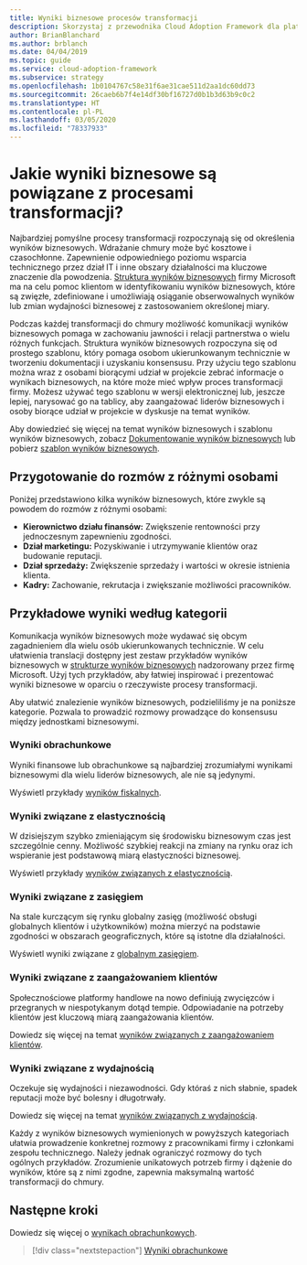 ```yaml
---
title: Wyniki biznesowe procesów transformacji
description: Skorzystaj z przewodnika Cloud Adoption Framework dla platformy Azure, aby zrozumieć wyniki biznesowe związane z transformacjami w chmurze.
author: BrianBlanchard
ms.author: brblanch
ms.date: 04/04/2019
ms.topic: guide
ms.service: cloud-adoption-framework
ms.subservice: strategy
ms.openlocfilehash: 1b0104767c58e31f6ae31cae511d2aa1dc60dd73
ms.sourcegitcommit: 26caeb6b7f4e14df30bf16727d0b1b3d63b9c0c2
ms.translationtype: HT
ms.contentlocale: pl-PL
ms.lasthandoff: 03/05/2020
ms.locfileid: "78337933"
---
```

<!-- markdownlint-disable MD026 -->

# <a name="what-business-outcomes-are-associated-with-transformation-journeys"></a>Jakie wyniki biznesowe są powiązane z procesami transformacji?

Najbardziej pomyślne procesy transformacji rozpoczynają się od określenia wyników biznesowych. Wdrażanie chmury może być kosztowe i czasochłonne. Zapewnienie odpowiedniego poziomu wsparcia technicznego przez dział IT i inne obszary działalności ma kluczowe znaczenie dla powodzenia. [Struktura wyników biznesowych](../index.md) firmy Microsoft ma na celu pomoc klientom w identyfikowaniu wyników biznesowych, które są zwięzłe, zdefiniowane i umożliwiają osiąganie obserwowalnych wyników lub zmian wydajności biznesowej z zastosowaniem określonej miary.

Podczas każdej transformacji do chmury możliwość komunikacji wyników biznesowych pomaga w zachowaniu jawności i relacji partnerstwa o wielu różnych funkcjach. Struktura wyników biznesowych rozpoczyna się od prostego szablonu, który pomaga osobom ukierunkowanym technicznie w tworzeniu dokumentacji i uzyskaniu konsensusu. Przy użyciu tego szablonu można wraz z osobami biorącymi udział w projekcie zebrać informacje o wynikach biznesowych, na które może mieć wpływ proces transformacji firmy. Możesz używać tego szablonu w wersji elektronicznej lub, jeszcze lepiej, narysować go na tablicy, aby zaangażować liderów biznesowych i osoby biorące udział w projekcie w dyskusje na temat wyników.

Aby dowiedzieć się więcej na temat wyników biznesowych i szablonu wyników biznesowych, zobacz [Dokumentowanie wyników biznesowych](./business-outcome-template.md) lub pobierz [szablon wyników biznesowych](https://archcenter.blob.core.windows.net/cdn/business-outcome-template.xlsx).

## <a name="prepare-for-conversations-with-different-personas"></a>Przygotowanie do rozmów z różnymi osobami

Poniżej przedstawiono kilka wyników biznesowych, które zwykle są powodem do rozmów z różnymi osobami:

- **Kierownictwo działu finansów:** Zwiększenie rentowności przy jednoczesnym zapewnieniu zgodności.
- **Dział marketingu:** Pozyskiwanie i utrzymywanie klientów oraz budowanie reputacji.
- **Dział sprzedaży:** Zwiększenie sprzedaży i wartości w okresie istnienia klienta.
- **Kadry:** Zachowanie, rekrutacja i zwiększanie możliwości pracowników.

## <a name="sample-outcomes-by-category"></a>Przykładowe wyniki według kategorii

Komunikacja wyników biznesowych może wydawać się obcym zagadnieniem dla wielu osób ukierunkowanych technicznie. W celu ułatwienia translacji dostępny jest zestaw przykładów wyników biznesowych w [strukturze wyników biznesowych](../index.md) nadzorowany przez firmę Microsoft. Użyj tych przykładów, aby łatwiej inspirować i prezentować wyniki biznesowe w oparciu o rzeczywiste procesy transformacji.

Aby ułatwić znalezienie wyników biznesowych, podzieliliśmy je na poniższe kategorie. Pozwala to prowadzić rozmowy prowadzące do konsensusu między jednostkami biznesowymi.

### <a name="fiscal-outcomes"></a>Wyniki obrachunkowe

Wyniki finansowe lub obrachunkowe są najbardziej zrozumiałymi wynikami biznesowymi dla wielu liderów biznesowych, ale nie są jedynymi.

Wyświetl przykłady [wyników fiskalnych](./fiscal-outcomes.md).

### <a name="agility-outcomes"></a>Wyniki związane z elastycznością

W dzisiejszym szybko zmieniającym się środowisku biznesowym czas jest szczególnie cenny. Możliwość szybkiej reakcji na zmiany na rynku oraz ich wspieranie jest podstawową miarą elastyczności biznesowej.

Wyświetl przykłady [wyników związanych z elastycznością](./agility-outcomes.md).

### <a name="reach-outcomes"></a>Wyniki związane z zasięgiem

Na stale kurczącym się rynku globalny zasięg (możliwość obsługi globalnych klientów i użytkowników) można mierzyć na podstawie zgodności w obszarach geograficznych, które są istotne dla działalności.

Wyświetl wyniki związane z [globalnym zasięgiem](./reach-outcomes.md).

### <a name="customer-engagement-outcomes"></a>Wyniki związane z zaangażowaniem klientów

Społecznościowe platformy handlowe na nowo definiują zwycięzców i przegranych w niespotykanym dotąd tempie. Odpowiadanie na potrzeby klientów jest kluczową miarą zaangażowania klientów.

Dowiedz się więcej na temat [wyników związanych z zaangażowaniem klientów](./engagement-outcomes.md).

### <a name="performance-outcomes"></a>Wyniki związane z wydajnością

Oczekuje się wydajności i niezawodności. Gdy któraś z nich słabnie, spadek reputacji może być bolesny i długotrwały.

Dowiedz się więcej na temat [wyników związanych z wydajnością](./performance-outcomes.md).

Każdy z wyników biznesowych wymienionych w powyższych kategoriach ułatwia prowadzenie konkretnej rozmowy z pracownikami firmy i członkami zespołu technicznego. Należy jednak ograniczyć rozmowy do tych ogólnych przykładów. Zrozumienie unikatowych potrzeb firmy i dążenie do wyników, które są z nimi zgodne, zapewnia maksymalną wartość transformacji do chmury.

## <a name="next-steps"></a>Następne kroki

Dowiedz się więcej o [wynikach obrachunkowych](./fiscal-outcomes.md).

> [!div class="nextstepaction"]
> [Wyniki obrachunkowe](./fiscal-outcomes.md)
